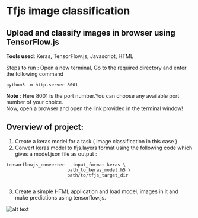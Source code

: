 # Tfjs image classification

## Upload and classify images in browser using TensorFlow.js

**Tools used**: Keras, TensorFlow.js, Javascript, HTML

Steps to run : Open a new terminal, Go to the required directory and enter the following command <br />
```console 
python3 -m http.server 8001
```
**Note** : Here 8001 is the port number.You can choose any available port number of your choice.  <br /> 
Now, open a browser and open the link provided in the terminal window!

## Overview of project:
1. Create a keras model for a task ( image classification in this case )
2. Convert keras model to tfjs.layers format using the following code which gives a model.json file as output : 
```console
tensorflowjs_converter --input_format keras \
                       path_to_keras_model.h5 \
                       path/to/tfjs_target_dir
  
```
3. Create a simple HTML application and load model, images in it and make predictions using tensorflow.js.

![alt text](https://github.com/ashwinvaswani/tfjs-image-classification/tree/master/assets/output.gif)
